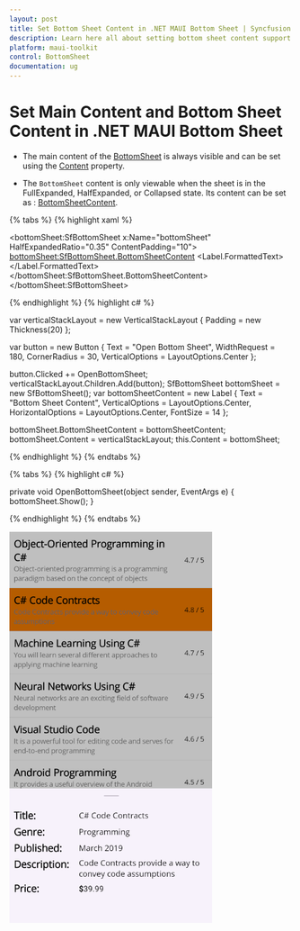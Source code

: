 ```yaml
---
layout: post
title: Set Bottom Sheet Content in .NET MAUI Bottom Sheet | Syncfusion
description: Learn here all about setting bottom sheet content support in Syncfusion .NET MAUI Bottom Sheet (SfBottomSheet) control.
platform: maui-toolkit
control: BottomSheet
documentation: ug
---
```


# Set Main Content and Bottom Sheet Content in .NET MAUI Bottom Sheet

* The main content of the [BottomSheet](https://help.syncfusion.com/cr/maui-toolkit/Syncfusion.Maui.Toolkit.BottomSheet.SfBottomSheet.html) is always visible and can be set using the [Content](https://help.syncfusion.com/cr/maui-toolkit/Syncfusion.Maui.Toolkit.BottomSheet.SfBottomSheet.html#Syncfusion_Maui_Toolkit_BottomSheet_SfBottomSheet_Content) property.

* The `BottomSheet` content is only viewable when the sheet is in the FullExpanded, HalfExpanded, or Collapsed state. Its content can be set as : [BottomSheetContent](https://help.syncfusion.com/cr/maui-toolkit/Syncfusion.Maui.Toolkit.BottomSheet.SfBottomSheet.html#Syncfusion_Maui_Toolkit_BottomSheet_SfBottomSheet_BottomSheetContent).

{% tabs %}
{% highlight xaml %}

<bottomSheet:SfBottomSheet x:Name="bottomSheet" HalfExpandedRatio="0.35" ContentPadding="10">
    <bottomSheet:SfBottomSheet.BottomSheetContent>
        <VerticalStackLayout Spacing="5" x:Name="bottomSheetContent">
            <Grid ColumnDefinitions="120, *" ColumnSpacing="10">
                <Label Text="Title:" FontSize="20" FontAttributes="Bold"/>
                <Label Text="{Binding Title}" FontSize="16" VerticalTextAlignment="Center" Grid.Column="1"/>
            </Grid>
            <Grid ColumnDefinitions="120, *" ColumnSpacing="10">
                <Label Text="Genre:" FontSize="20" FontAttributes="Bold"/>
                <Label Text="{Binding Genre}" FontSize="16" VerticalTextAlignment="Center" Grid.Column="1"/>
            </Grid>
            <Grid ColumnDefinitions="120, *" ColumnSpacing="10">
                <Label Text="Published:" FontSize="20" FontAttributes="Bold"/>
                <Label Text="{Binding Published}" FontSize="16" VerticalTextAlignment="Center" Grid.Column="1"/>
            </Grid>
            <Grid ColumnDefinitions="120, *" ColumnSpacing="10">
                <Label Text="Description:" FontSize="20" FontAttributes="Bold"/>
                <Label Text="{Binding Description}" FontSize="16" VerticalTextAlignment="Center" Grid.Column="1"/>
            </Grid>
            <Grid ColumnDefinitions="120, *" ColumnSpacing="10">
                <Label Text="Price:" FontSize="20" FontAttributes="Bold"/>
                <Label FontSize="16" VerticalTextAlignment="Center" Grid.Column="1">
                    <Label.FormattedText>
                        <FormattedString>
                            <Span Text="$" FontAttributes="Bold" />
                            <Span Text="{Binding Price, StringFormat='{0:F2}'}" />
                        </FormattedString>
                    </Label.FormattedText>
                </Label>
            </Grid>
        </VerticalStackLayout>
    </bottomSheet:SfBottomSheet.BottomSheetContent>
</bottomSheet:SfBottomSheet>
	
{% endhighlight %}
{% highlight c# %}

var verticalStackLayout = new VerticalStackLayout
{
    Padding = new Thickness(20)
};

var button = new Button
{
    Text = "Open Bottom Sheet",
    WidthRequest = 180,
    CornerRadius = 30,
    VerticalOptions = LayoutOptions.Center
};

button.Clicked += OpenBottomSheet;
verticalStackLayout.Children.Add(button);
SfBottomSheet bottomSheet = new SfBottomSheet();
var bottomSheetContent = new Label
{
    Text = "Bottom Sheet Content",
    VerticalOptions = LayoutOptions.Center,
    HorizontalOptions = LayoutOptions.Center,
    FontSize = 14
};

bottomSheet.BottomSheetContent = bottomSheetContent;
bottomSheet.Content = verticalStackLayout;
this.Content = bottomSheet;
  
{% endhighlight %}
{% endtabs %}

{% tabs %}
{% highlight c# %}

private void OpenBottomSheet(object sender, EventArgs e)
{
    bottomSheet.Show();
}

{% endhighlight %}
{% endtabs %}

![BottomSheetContent Image for BottomSheet](images/bottomSheetContent.png)